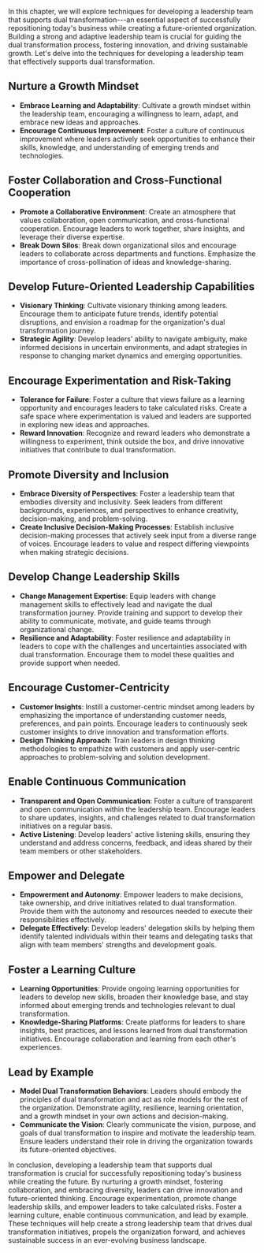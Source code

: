
In this chapter, we will explore techniques for developing a leadership team that supports dual transformation---an essential aspect of successfully repositioning today's business while creating a future-oriented organization. Building a strong and adaptive leadership team is crucial for guiding the dual transformation process, fostering innovation, and driving sustainable growth. Let's delve into the techniques for developing a leadership team that effectively supports dual transformation.

Nurture a Growth Mindset
------------------------

* **Embrace Learning and Adaptability**: Cultivate a growth mindset within the leadership team, encouraging a willingness to learn, adapt, and embrace new ideas and approaches.
* **Encourage Continuous Improvement**: Foster a culture of continuous improvement where leaders actively seek opportunities to enhance their skills, knowledge, and understanding of emerging trends and technologies.

Foster Collaboration and Cross-Functional Cooperation
-----------------------------------------------------

* **Promote a Collaborative Environment**: Create an atmosphere that values collaboration, open communication, and cross-functional cooperation. Encourage leaders to work together, share insights, and leverage their diverse expertise.
* **Break Down Silos**: Break down organizational silos and encourage leaders to collaborate across departments and functions. Emphasize the importance of cross-pollination of ideas and knowledge-sharing.

Develop Future-Oriented Leadership Capabilities
-----------------------------------------------

* **Visionary Thinking**: Cultivate visionary thinking among leaders. Encourage them to anticipate future trends, identify potential disruptions, and envision a roadmap for the organization's dual transformation journey.
* **Strategic Agility**: Develop leaders' ability to navigate ambiguity, make informed decisions in uncertain environments, and adapt strategies in response to changing market dynamics and emerging opportunities.

Encourage Experimentation and Risk-Taking
-----------------------------------------

* **Tolerance for Failure**: Foster a culture that views failure as a learning opportunity and encourages leaders to take calculated risks. Create a safe space where experimentation is valued and leaders are supported in exploring new ideas and approaches.
* **Reward Innovation**: Recognize and reward leaders who demonstrate a willingness to experiment, think outside the box, and drive innovative initiatives that contribute to dual transformation.

Promote Diversity and Inclusion
-------------------------------

* **Embrace Diversity of Perspectives**: Foster a leadership team that embodies diversity and inclusivity. Seek leaders from different backgrounds, experiences, and perspectives to enhance creativity, decision-making, and problem-solving.
* **Create Inclusive Decision-Making Processes**: Establish inclusive decision-making processes that actively seek input from a diverse range of voices. Encourage leaders to value and respect differing viewpoints when making strategic decisions.

Develop Change Leadership Skills
--------------------------------

* **Change Management Expertise**: Equip leaders with change management skills to effectively lead and navigate the dual transformation journey. Provide training and support to develop their ability to communicate, motivate, and guide teams through organizational change.
* **Resilience and Adaptability**: Foster resilience and adaptability in leaders to cope with the challenges and uncertainties associated with dual transformation. Encourage them to model these qualities and provide support when needed.

Encourage Customer-Centricity
-----------------------------

* **Customer Insights**: Instill a customer-centric mindset among leaders by emphasizing the importance of understanding customer needs, preferences, and pain points. Encourage leaders to continuously seek customer insights to drive innovation and transformation efforts.
* **Design Thinking Approach**: Train leaders in design thinking methodologies to empathize with customers and apply user-centric approaches to problem-solving and solution development.

Enable Continuous Communication
-------------------------------

* **Transparent and Open Communication**: Foster a culture of transparent and open communication within the leadership team. Encourage leaders to share updates, insights, and challenges related to dual transformation initiatives on a regular basis.
* **Active Listening**: Develop leaders' active listening skills, ensuring they understand and address concerns, feedback, and ideas shared by their team members or other stakeholders.

Empower and Delegate
--------------------

* **Empowerment and Autonomy**: Empower leaders to make decisions, take ownership, and drive initiatives related to dual transformation. Provide them with the autonomy and resources needed to execute their responsibilities effectively.
* **Delegate Effectively**: Develop leaders' delegation skills by helping them identify talented individuals within their teams and delegating tasks that align with team members' strengths and development goals.

Foster a Learning Culture
-------------------------

* **Learning Opportunities**: Provide ongoing learning opportunities for leaders to develop new skills, broaden their knowledge base, and stay informed about emerging trends and technologies relevant to dual transformation.
* **Knowledge-Sharing Platforms**: Create platforms for leaders to share insights, best practices, and lessons learned from dual transformation initiatives. Encourage collaboration and learning from each other's experiences.

Lead by Example
---------------

* **Model Dual Transformation Behaviors**: Leaders should embody the principles of dual transformation and act as role models for the rest of the organization. Demonstrate agility, resilience, learning orientation, and a growth mindset in your own actions and decision-making.
* **Communicate the Vision**: Clearly communicate the vision, purpose, and goals of dual transformation to inspire and motivate the leadership team. Ensure leaders understand their role in driving the organization towards its future-oriented objectives.

In conclusion, developing a leadership team that supports dual transformation is crucial for successfully repositioning today's business while creating the future. By nurturing a growth mindset, fostering collaboration, and embracing diversity, leaders can drive innovation and future-oriented thinking. Encourage experimentation, promote change leadership skills, and empower leaders to take calculated risks. Foster a learning culture, enable continuous communication, and lead by example. These techniques will help create a strong leadership team that drives dual transformation initiatives, propels the organization forward, and achieves sustainable success in an ever-evolving business landscape.

